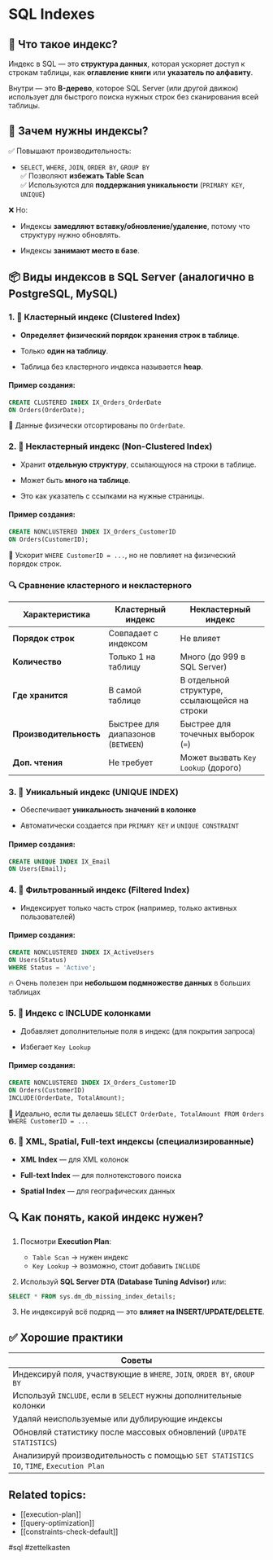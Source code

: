 # SQL Indexes 

## 📌 Что такое индекс?

Индекс в SQL — это **структура данных**, которая ускоряет доступ к строкам таблицы, как **оглавление книги** или **указатель по алфавиту**.

Внутри — это **B-дерево**, которое SQL Server (или другой движок) использует для быстрого поиска нужных строк без сканирования всей таблицы.

## 🎯 Зачем нужны индексы?

✅ Повышают производительность:

- `SELECT`, `WHERE`, `JOIN`, `ORDER BY`, `GROUP BY`  
    ✅ Позволяют **избежать Table Scan**  
    ✅ Используются для **поддержания уникальности** (`PRIMARY KEY`, `UNIQUE`)
    

❌ Но:

- Индексы **замедляют вставку/обновление/удаление**, потому что структуру нужно обновлять.
    
- Индексы **занимают место в базе**.

## 📦 Виды индексов в SQL Server (аналогично в PostgreSQL, MySQL)

### 1. 🔹 **Кластерный индекс (Clustered Index)**

- **Определяет физический порядок хранения строк в таблице**.
    
- Только **один на таблицу**.
    
- Таблица без кластерного индекса называется **heap**.
#### Пример создания:
```sql
CREATE CLUSTERED INDEX IX_Orders_OrderDate
ON Orders(OrderDate);
```
🧠 Данные физически отсортированы по `OrderDate`.

### 2. 🔸 **Некластерный индекс (Non-Clustered Index)**

- Хранит **отдельную структуру**, ссылающуюся на строки в таблице.
    
- Может быть **много на таблице**.
    
- Это как указатель с ссылками на нужные страницы.
#### Пример создания:
```sql
CREATE NONCLUSTERED INDEX IX_Orders_CustomerID
ON Orders(CustomerID);
```
🧠 Ускорит `WHERE CustomerID = ...`, но не повлияет на физический порядок строк.

### 🔍 Сравнение кластерного и некластерного

|Характеристика|Кластерный индекс|Некластерный индекс|
|---|---|---|
|**Порядок строк**|Совпадает с индексом|Не влияет|
|**Количество**|Только 1 на таблицу|Много (до 999 в SQL Server)|
|**Где хранится**|В самой таблице|В отдельной структуре, ссылающейся на строки|
|**Производительность**|Быстрее для диапазонов (`BETWEEN`)|Быстрее для точечных выборок (`=`)|
|**Доп. чтения**|Не требует|Может вызвать `Key Lookup` (дорого)|


### 3. 🔹 **Уникальный индекс (UNIQUE INDEX)**

- Обеспечивает **уникальность значений в колонке**
    
- Автоматически создается при `PRIMARY KEY` и `UNIQUE CONSTRAINT`

#### Пример создания:
```sql
CREATE UNIQUE INDEX IX_Email
ON Users(Email);
```

### 4. 🔹 **Фильтрованный индекс (Filtered Index)**

- Индексирует только часть строк (например, только активных пользователей)

#### Пример создания:
```sql
CREATE NONCLUSTERED INDEX IX_ActiveUsers
ON Users(Status)
WHERE Status = 'Active';
```

🔥 Очень полезен при **небольшом подмножестве данных** в больших таблицах

### 5. 🔸 **Индекс с INCLUDE колонками**

- Добавляет дополнительные поля в индекс (для покрытия запроса)
    
- Избегает `Key Lookup`

#### Пример создания:
```sql
CREATE NONCLUSTERED INDEX IX_Orders_CustomerID
ON Orders(CustomerID)
INCLUDE(OrderDate, TotalAmount);
```

🧠 Идеально, если ты делаешь `SELECT OrderDate, TotalAmount FROM Orders WHERE CustomerID = ...`

### 6. 🔸 **XML, Spatial, Full-text индексы** (специализированные)

- **XML Index** — для XML колонок
    
- **Full-text Index** — для полнотекстового поиска
    
- **Spatial Index** — для географических данных

## 🔍 Как понять, какой индекс нужен?

1. Посмотри **Execution Plan**:    
   - `Table Scan` → нужен индекс        
   - `Key Lookup` → возможно, стоит добавить `INCLUDE`
   
2. Используй **SQL Server DTA (Database Tuning Advisor)** или:
   
```sql
SELECT * FROM sys.dm_db_missing_index_details;
```

3. Не индексируй всё подряд — это **влияет на INSERT/UPDATE/DELETE**.

## ✅ Хорошие практики

|Советы|
|---|
|Индексируй поля, участвующие в `WHERE`, `JOIN`, `ORDER BY`, `GROUP BY`|
|Используй `INCLUDE`, если в `SELECT` нужны дополнительные колонки|
|Удаляй неиспользуемые или дублирующие индексы|
|Обновляй статистику после массовых обновлений (`UPDATE STATISTICS`)|
|Анализируй производительность с помощью `SET STATISTICS IO`, `TIME`, `Execution Plan`|

## Related topics:
- [[execution-plan]]
- [[query-optimization]]
- [[constraints-check-default]]


#sql #zettelkasten
